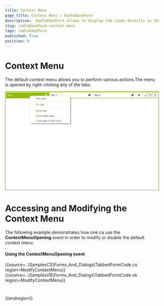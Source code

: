 ```yaml
---
title: Context Menu
page_title: Context Menu | RadTabbedForm
description:  RadTabbedForm allows to display tab items directly in the title bar  
slug: radtabbedform-context-menu
tags: radtabbedform
published: True
position: 0
---
```


# Context Menu

The default context menu allows you to perform various actions.The menu is opened by right-clicking any of the tabs.

![radtabbedform-context-menu001](images/radtabbedform-context-menu001.png)

# Accessing and Modifying the Context Menu

The following example demonstrates how one ca use the __ContextMenuOpening__ event in order to modify or disable the default context menu.

#### Using the ContextMenuOpening event

{{source=..\SamplesCS\Forms_And_Dialogs\TabbedFormCode.cs region=ModifyContextMenu}} 
{{source=..\SamplesVB\Forms_And_Dialogs\TabbedFormCode.vb region=ModifyContextMenu}}
````C#
````
````VB.NET
```` 

{{endregion}} 


